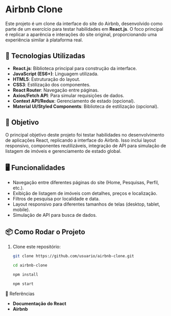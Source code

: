 # Airbnb Clone

Este projeto é um clone da interface do site do Airbnb, desenvolvido como parte de um exercício para testar habilidades em **React.js**. O foco principal é replicar a aparência e interações do site original, proporcionando uma experiência similar à plataforma real.

## 🚀 Tecnologias Utilizadas

- **React.js**: Biblioteca principal para construção da interface.
- **JavaScript (ES6+)**: Linguagem utilizada.
- **HTML5**: Estruturação do layout.
- **CSS3**: Estilização dos componentes.
- **React Router**: Navegação entre páginas.
- **Axios/Fetch API**: Para simular requisições de dados.
- **Context API/Redux**: Gerenciamento de estado (opcional).
- **Material UI/Styled Components**: Biblioteca de estilização (opcional).

## 🎯 Objetivo

O principal objetivo deste projeto foi testar habilidades no desenvolvimento de aplicações React, replicando a interface do Airbnb. Isso inclui layout responsivo, componentes reutilizáveis, integração de API para simulação de listagem de imóveis e gerenciamento de estado global.

## 🖥️ Funcionalidades

- Navegação entre diferentes páginas do site (Home, Pesquisas, Perfil, etc.).
- Exibição de listagem de imóveis com detalhes, preços e localização.
- Filtros de pesquisa por localidade e data.
- Layout responsivo para diferentes tamanhos de telas (desktop, tablet, mobile).
- Simulação de API para busca de dados.

## 📦 Como Rodar o Projeto

1. Clone este repositório:

   ```bash
   git clone https://github.com/usuario/airbnb-clone.git

   cd airbnb-clone

   npm install

   npm start


🔗 Referências
- **Documentação do React**
- **Airbnb**



   

